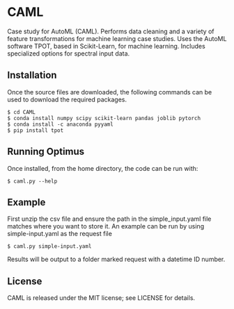 # CAML
Case study for AutoML (CAML). Performs data cleaning and a variety of feature 
transformations for machine learning case studies. Uses the AutoML software TPOT, 
based in Scikit-Learn, for machine learning. Includes specialized options for 
spectral input data.


## Installation
Once the source files are downloaded, the following commands can be used to download 
the required packages.
```console
$ cd CAML
$ conda install numpy scipy scikit-learn pandas joblib pytorch
$ conda install -c anaconda pyyaml 
$ pip install tpot
```

## Running Optimus
Once installed, from the home directory, the code can be run with:
```console
$ caml.py --help
```

## Example
First unzip the csv file and ensure the path in the simple_input.yaml file 
matches where you want to store it.
An example can be run by using simple-input.yaml as the request file
```console
$ caml.py simple-input.yaml
```

Results will be output to a folder marked request with a datetime ID number.

## License
CAML is released under the MIT license; see LICENSE for details.